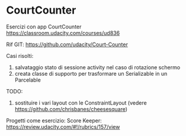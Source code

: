 # CourtCounter
Esercizi con app CourtCounter
https://classroom.udacity.com/courses/ud836

Rif GIT:
https://github.com/udacity/Court-Counter

Casi risolti:
1) salvataggio stato di sessione activity nel caso di rotazione schermo
2) creata classe di supporto per trasformare un Serializable in un Parcelable

TODO:
1) sostituire i vari layout con le ConstraintLayout (vedere https://github.com/chrisbanes/cheesesquare)

Progetti come esercizio:
Score Keeper: https://review.udacity.com/#!/rubrics/157/view